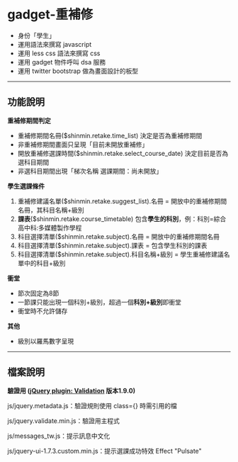 gadget-重補修
==========================

* 身份「學生」
* 運用語法來撰寫 javascript
* 運用 less css 語法來撰寫 css
* 運用 gadget 物件呼叫 dsa 服務
* 運用 twitter bootstrap 做為畫面設計的板型


----------


功能說明
-------

**重補修期間判定**

 - 重補修期間名冊($shinmin.retake.time_list) 決定是否為重補修期間
 - 非重補修期間畫面只呈現「目前未開放重補修」
 - 開放重補修選課時間($shinmin.retake.select_course_date) 決定目前是否為選科目期間
 - 非選科目期間出現「梯次名稱 選課期間：尚未開放」


**學生選課條件**

 1. 重補修建議名單($shinmin.retake.suggest_list).名冊 = 開放中的重補修期間名冊，其科目名稱+級別
 2. **課表**($shinmin.retake.course_timetable) 包含**學生的科別**，例：科別=綜合高中科:多媒體製作學程
 3. 科目選擇清單($shinmin.retake.subject).名冊 = 開放中的重補修期間名冊
 4. 科目選擇清單($shinmin.retake.subject).課表 = 包含學生科別的課表
 5. 科目選擇清單($shinmin.retake.subject).科目名稱+級別 = 學生重補修建議名單中的科目+級別

**衝堂**

 - 節次固定為8節
 - 一節課只能出現一個科別+級別，超過一個**科別+級別**即衝堂
 - 衝堂時不允許儲存


**其他**

 - 級別以羅馬數字呈現

----------


檔案說明
-------

**驗證用 ([jQuery plugin: Validation][1] 版本1.9.0)**

js/jquery.metadata.js：驗證規則使用 class={} 時需引用的檔

js/jquery.validate.min.js：驗證用主程式

js/messages_tw.js：提示訊息中文化

js/jquery-ui-1.7.3.custom.min.js：提示選課成功特效 Effect "Pulsate"

  [1]: http://bassistance.de/jquery-plugins/jquery-plugin-validation/
